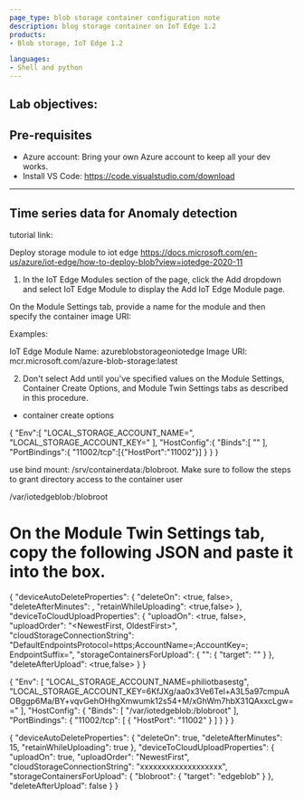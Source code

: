 ```yaml
---
page_type: blob storage container configuration note
description: blog storage container on IoT Edge 1.2
products:
- Blob storage, IoT Edge 1.2            

languages:
- Shell and python
---
```



## Lab objectives: 


## Pre-requisites
* Azure account: 
    Bring your own Azure account to keep all your dev works. 
* Install VS Code:
    https://code.visualstudio.com/download


----------------------------------------------------------------------------

## Time series data for Anomaly detection

tutorial link: 

Deploy storage module to iot edge
https://docs.microsoft.com/en-us/azure/iot-edge/how-to-deploy-blob?view=iotedge-2020-11


1. In the IoT Edge Modules section of the page, click the Add dropdown and select IoT Edge Module to display the Add IoT Edge Module page.

On the Module Settings tab, provide a name for the module and then specify the container image URI:

Examples:

IoT Edge Module Name: azureblobstorageoniotedge
Image URI: mcr.microsoft.com/azure-blob-storage:latest


2. Don't select Add until you've specified values on the Module Settings, Container Create Options, and Module Twin Settings tabs as described in this procedure.

* container create options

{
  "Env":[
    "LOCAL_STORAGE_ACCOUNT_NAME=<your storage account name>",
    "LOCAL_STORAGE_ACCOUNT_KEY=<your storage account key>"
  ],
  "HostConfig":{
    "Binds":[
        "<storage mount>"
    ],
    "PortBindings":{
      "11002/tcp":[{"HostPort":"11002"}]
    }
  }
}

use bind mount: /srv/containerdata:/blobroot. Make sure to follow the steps to grant directory access to the container user

/var/iotedgeblob:/blobroot


# On the Module Twin Settings tab, copy the following JSON and paste it into the box.


  {
    "deviceAutoDeleteProperties": {
      "deleteOn": <true, false>,
      "deleteAfterMinutes": <timeToLiveInMinutes>,
      "retainWhileUploading": <true,false>
    },
    "deviceToCloudUploadProperties": {
      "uploadOn": <true, false>,
      "uploadOrder": "<NewestFirst, OldestFirst>",
      "cloudStorageConnectionString": "DefaultEndpointsProtocol=https;AccountName=<your Azure Storage Account Name>;AccountKey=<your Azure Storage Account Key>; EndpointSuffix=<your end point suffix>",
      "storageContainersForUpload": {
        "<source container name1>": {
          "target": "<target container name1>"
        }
      },
      "deleteAfterUpload": <true,false>
    }
  }


  {
      "Env": [
          "LOCAL_STORAGE_ACCOUNT_NAME=philiotbasestg",
          "LOCAL_STORAGE_ACCOUNT_KEY=6KfJXg/aa0x3Ve6Tel+A3L5a97cmpuAOBggp6Ma/BY+vqvGehOHhgXmwumk12s54+M/xGhWm7hbX31QAxxcLgw=="
      ],
      "HostConfig": {
          "Binds": [
              "/var/iotedgeblob:/blobroot"
          ],
          "PortBindings": {
              "11002/tcp": [
                  {
                      "HostPort": "11002"
                  }
              ]
          }
      }
  }



  {
      "deviceAutoDeleteProperties": {
          "deleteOn": true,
          "deleteAfterMinutes": 15,
          "retainWhileUploading": true
      },
      "deviceToCloudUploadProperties": {
          "uploadOn": true,
          "uploadOrder": "NewestFirst",
          "cloudStorageConnectionString": "xxxxxxxxxxxxxxxxxxx",
          "storageContainersForUpload": {
              "blobroot": {
                  "target": "edgeblob"
              }
          },
          "deleteAfterUpload": false
      }
  }


